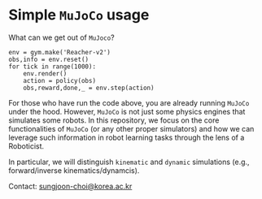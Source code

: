 # Simple `MuJoCo` usage

What can we get out of `MuJoco`?

```
env = gym.make('Reacher-v2')
obs,info = env.reset()
for tick in range(1000):
    env.render()
    action = policy(obs)
    obs,reward,done,_ = env.step(action)
```
For those who have run the code above, you are already running `MuJoCo` under the hood. However, `MuJoCo` is not just some physics engines that simulates some robots. In this repository, we focus on the core functionalities of `MuJoCo` (or any other proper simulators) and how we can leverage such information in robot learning tasks through the lens of a Roboticist. 

In particular, we will distinguish `kinematic` and `dynamic` simulations (e.g., forward/inverse kinematics/dynamcis).

Contact: sungjoon-choi@korea.ac.kr 
